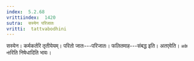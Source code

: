 ```yaml
---
index:  5.2.68
vrittiindex:  1420
sutra:  सस्येन परिजातः
vritti:  tattvabodhini 
---
```


सस्येन। कर्मकर्तरि तृतीयेयम्। परितो जातः---परिजातः। फलितमाह---संबद्ध इति। अतएवेति। `अके नो`रिति निषेधादिति भावः।

